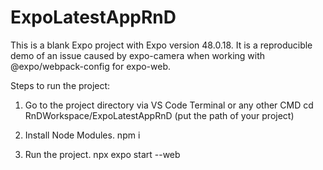 # ExpoLatestAppRnD
This is a blank Expo project with Expo version 48.0.18. It is a reproducible demo of an issue caused by expo-camera when working with @expo/webpack-config for expo-web.

Steps to run the project:

1. Go to the project directory via VS Code Terminal or any other CMD
cd RnDWorkspace/ExpoLatestAppRnD (put the path of your project)

2. Install Node Modules.
npm i 

3. Run the project.
npx expo start --web
